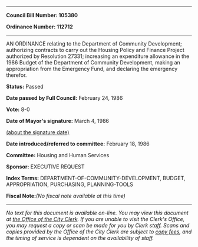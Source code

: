 

********

**Council Bill Number: 105380**
   
**Ordinance Number: 112712**
********

 AN ORDINANCE relating to the Department of Community Development; authorizing contracts to carry out the Housing Policy and Finance Project authorized by Resolution 27331; increasing an expenditure allowance in the 1986 Budget of the Department of Community Development, making an appropriation from the Emergency Fund, and declaring the emergency therefor.

**Status:** Passed
   
**Date passed by Full Council:** February 24, 1986
   
**Vote:** 8-0
   
**Date of Mayor's signature:** March 4, 1986
   
[(about the signature date)](/~public/approvaldate.htm)
   
   
   
**Date introduced/referred to committee:** February 18, 1986
   
**Committee:** Housing and Human Services
   
**Sponsor:** EXECUTIVE REQUEST
   
   
**Index Terms:** DEPARTMENT-OF-COMMUNITY-DEVELOPMENT, BUDGET, APPROPRIATION, PURCHASING, PLANNING-TOOLS

**Fiscal Note:**_(No fiscal note available at this time)_
********

_No text for this document is available on-line. You may view this document at [the Office of the City Clerk](http://www.seattle.gov/leg/clerk/contactUs.htm). If you are unable to visit the Clerk's Office, you may request a copy or scan be made for you by Clerk staff. Scans and copies provided by the Office of the City Clerk are subject to [copy fees](http://clerk.seattle.gov/~public/clerkfees.htm), and the timing of service is dependent on the availability of staff._

